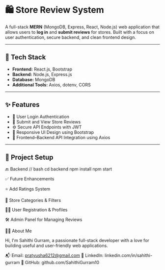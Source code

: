 # 🛍️ Store Review System

A full-stack **MERN** (MongoDB, Express, React, Node.js) web application that allows users to **log in** and **submit reviews** for stores. Built with a focus on user authentication, secure backend, and clean frontend design.

---

## 🔧 Tech Stack

- **Frontend:** React.js, Bootstrap
- **Backend:** Node.js, Express.js
- **Database:** MongoDB
- **Additional Tools:** Axios, dotenv, CORS

---

## ✨ Features

- 🔐 User Login Authentication
- 📝 Submit and View Store Reviews
- ⚙️ Secure API Endpoints with JWT
- 📱 Responsive UI Design using Bootstrap
- 🔄 Frontend–Backend API Integration using Axios

---



## 📁 Project Setup

 🔙 Backend
 // bash
cd backend
npm install
npm start

✅ Future Enhancements

 ⭐ Add Ratings System

 🛒 Store Categories & Filters

 🧑‍💼 User Registration & Profiles

 🛠 Admin Panel for Managing Reviews

👩‍💻 About Me

Hi, I'm Sahithi Gurram, a passionate full-stack developer with a love for building useful and user-friendly web applications.

📬 Email: pratyusha6212@gmail.com
🔗 LinkedIn: linkedin.com/in/sahithi-gurram
📁 GitHub: github.com/SahithiGurram10


